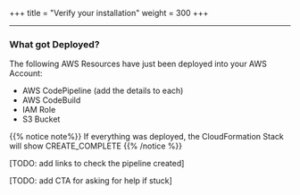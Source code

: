 +++
title = "Verify your installation"
weight = 300
+++

---

### What got Deployed?
The following AWS Resources have just been deployed into your AWS Account:

- AWS CodePipeline (add the details to each)
- AWS CodeBuild
- IAM Role
- S3 Bucket

{{% notice note%}}
If everything was deployed, the CloudFormation Stack will show CREATE_COMPLETE
{{% /notice %}}

[TODO: add links to check the pipeline created]


[TODO: add CTA for asking for help if stuck]